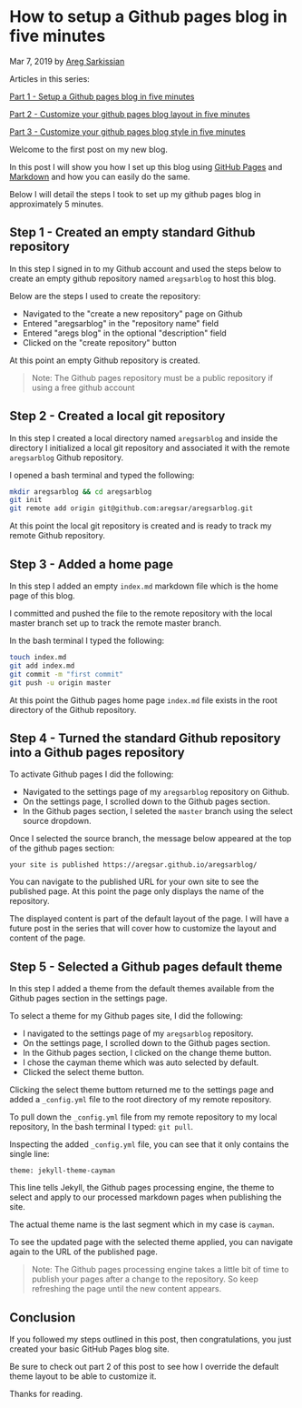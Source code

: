 # How to setup a Github pages blog in five minutes

Mar 7, 2019 by [Areg Sarkissian](https://aregsar.com/about)

Articles in this series:

[Part 1 - Setup a Github pages blog in five minutes](https://aregsar.com/blog/2019/how-to-setup-a-github-pages-blog-in-five-minutes)

[Part 2 - Customize your github pages blog layout in five minutes](https://aregsar.com/blog/2019/how-to-customize-your-github-pages-blog-layout-in-five-minutes)

[Part 3 - Customize your github pages blog style in five minutes](https://aregsar.com/blog/2019/how-to-customize-your-github-pages-blog-style-in-five-minutes)

Welcome to the first post on my new blog.

In this post I will show you how I set up this blog using [GitHub Pages](https://pages.github.com/) and [Markdown](https://commonmark.org/help/) and how you can easily do the same.

Below I will detail the steps I took to set up my github pages blog in approximately 5 minutes.

## Step 1 - Created an empty standard Github repository

In this step I signed in to my Github account and used the steps below to create an empty github repository named `aregsarblog` to host this blog.

Below are the steps I used to create the repository:

+ Navigated to the "create a new repository" page on Github
+ Entered "aregsarblog" in the "repository name" field
+ Entered "aregs blog" in the optional "description" field
+ Clicked on the "create repository" button

At this point an empty Github repository is created.

> Note: The Github pages repository must be a public repository if using a free github account

## Step 2 - Created a local git repository

In this step I created a local directory named `aregsarblog` and inside the directory I initialized a local git repository and associated it with the remote `aregsarblog` Github repository.

I opened a bash terminal and typed the following:

```bash
mkdir aregsarblog && cd aregsarblog
git init
git remote add origin git@github.com:aregsar/aregsarblog.git
```

At this point the local git repository is created and is ready to track my remote Github repository.

## Step 3 - Added a home page

In this step I added an empty `index.md` markdown file which is the home page of this blog.

I committed and pushed the file to the remote repository with the local master branch set up to track the remote master branch.

In the bash terminal I typed the following:

```bash
touch index.md
git add index.md
git commit -m "first commit"
git push -u origin master
```

At this point the Github pages home page `index.md` file exists in the root directory of the Github repository.

## Step 4 - Turned the standard Github repository into a Github pages repository

To activate Github pages I did the following:

+ Navigated to the settings page of my `aregsarblog` repository on Github.
+ On the settings page, I scrolled down to the Github pages section.
+ In the Github pages section, I seleted the `master` branch using the select source dropdown.

Once I selected the source branch, the message below appeared at the top of the github pages section:

`your site is published https://aregsar.github.io/aregsarblog/`

You can navigate to the published URL for your own site to see the published page. At this point the page only displays the name of the repository.

The displayed content is part of the default layout of the page. I will have a future post in the series that will cover how to customize the layout and content of the page.

## Step 5 - Selected a Github pages default theme

In this step I added a theme from the default themes available from the Github pages section in the settings page.

To select a theme for my Github pages site, I did the following:

+ I navigated to the settings page of my `aregsarblog` repository.
+ On the settings page, I scrolled down to the Github pages section.
+ In the Github pages section, I clicked on the change theme button.
+ I chose the cayman theme which was auto selected by default.
+ Clicked the select theme button.

Clicking the select theme buttom returned me to the settings page and added a `_config.yml` file to the root directory of my remote repository.

To pull down the `_config.yml` file from my remote repository to my local repository, In the bash terminal I typed: `git pull`.

Inspecting the added `_config.yml` file, you can see that it only contains the single line:

`theme: jekyll-theme-cayman`

This line tells Jekyll, the Github pages processing engine, the theme to select and apply to our processed markdown pages when publishing the site.

The actual theme name is the last segment which in my case is `cayman`.

To see the updated page with the selected theme applied, you can navigate again to the URL of the published page.

> Note: The Github pages processing engine takes a little bit of time to publish your pages after a change to the repository. So keep refreshing the page until the new content appears.

## Conclusion

If you followed my steps outlined in this post, then congratulations, you just created your basic GitHub Pages blog site.

Be sure to check out part 2 of this post to see how I override the default theme layout to be able to customize it.

Thanks for reading.
